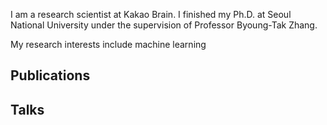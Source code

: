 I am a research scientist at Kakao Brain. I finished my Ph.D. at Seoul National University under the supervision of Professor Byoung-Tak Zhang.

My research interests include machine learning 


## Publications

## Talks
